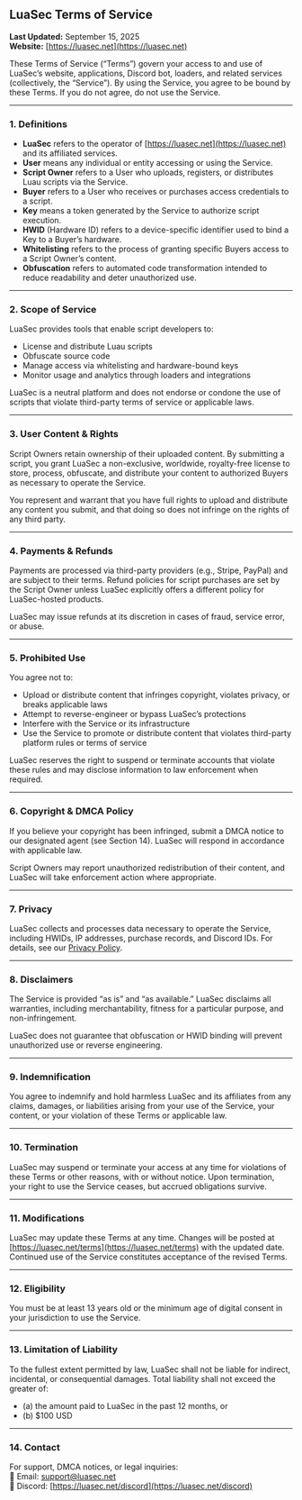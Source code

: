 ## LuaSec Terms of Service

**Last Updated:** September 15, 2025  
**Website:** [https://luasec.net](https://luasec.net)

These Terms of Service (“Terms”) govern your access to and use of LuaSec’s website, applications, Discord bot, loaders, and related services (collectively, the “Service”). By using the Service, you agree to be bound by these Terms. If you do not agree, do not use the Service.

---

### 1. Definitions

- **LuaSec** refers to the operator of [https://luasec.net](https://luasec.net) and its affiliated services.  
- **User** means any individual or entity accessing or using the Service.  
- **Script Owner** refers to a User who uploads, registers, or distributes Luau scripts via the Service.  
- **Buyer** refers to a User who receives or purchases access credentials to a script.  
- **Key** means a token generated by the Service to authorize script execution.  
- **HWID** (Hardware ID) refers to a device-specific identifier used to bind a Key to a Buyer’s hardware.  
- **Whitelisting** refers to the process of granting specific Buyers access to a Script Owner’s content.  
- **Obfuscation** refers to automated code transformation intended to reduce readability and deter unauthorized use.

---

### 2. Scope of Service

LuaSec provides tools that enable script developers to:

- License and distribute Luau scripts  
- Obfuscate source code  
- Manage access via whitelisting and hardware-bound keys  
- Monitor usage and analytics through loaders and integrations

LuaSec is a neutral platform and does not endorse or condone the use of scripts that violate third-party terms of service or applicable laws.

---

### 3. User Content & Rights

Script Owners retain ownership of their uploaded content. By submitting a script, you grant LuaSec a non-exclusive, worldwide, royalty-free license to store, process, obfuscate, and distribute your content to authorized Buyers as necessary to operate the Service.

You represent and warrant that you have full rights to upload and distribute any content you submit, and that doing so does not infringe on the rights of any third party.

---

### 4. Payments & Refunds

Payments are processed via third-party providers (e.g., Stripe, PayPal) and are subject to their terms. Refund policies for script purchases are set by the Script Owner unless LuaSec explicitly offers a different policy for LuaSec-hosted products.

LuaSec may issue refunds at its discretion in cases of fraud, service error, or abuse.

---

### 5. Prohibited Use

You agree not to:

- Upload or distribute content that infringes copyright, violates privacy, or breaks applicable laws  
- Attempt to reverse-engineer or bypass LuaSec’s protections  
- Interfere with the Service or its infrastructure  
- Use the Service to promote or distribute content that violates third-party platform rules or terms of service

LuaSec reserves the right to suspend or terminate accounts that violate these rules and may disclose information to law enforcement when required.

---

### 6. Copyright & DMCA Policy

If you believe your copyright has been infringed, submit a DMCA notice to our designated agent (see Section 14). LuaSec will respond in accordance with applicable law.

Script Owners may report unauthorized redistribution of their content, and LuaSec will take enforcement action where appropriate.

---

### 7. Privacy

LuaSec collects and processes data necessary to operate the Service, including HWIDs, IP addresses, purchase records, and Discord IDs. For details, see our [Privacy Policy](https://luasec.net/privacy).

---

### 8. Disclaimers

The Service is provided “as is” and “as available.” LuaSec disclaims all warranties, including merchantability, fitness for a particular purpose, and non-infringement.

LuaSec does not guarantee that obfuscation or HWID binding will prevent unauthorized use or reverse engineering.

---

### 9. Indemnification

You agree to indemnify and hold harmless LuaSec and its affiliates from any claims, damages, or liabilities arising from your use of the Service, your content, or your violation of these Terms or applicable law.

---

### 10. Termination

LuaSec may suspend or terminate your access at any time for violations of these Terms or other reasons, with or without notice. Upon termination, your right to use the Service ceases, but accrued obligations survive.

---

### 11. Modifications

LuaSec may update these Terms at any time. Changes will be posted at [https://luasec.net/terms](https://luasec.net/terms) with the updated date. Continued use of the Service constitutes acceptance of the revised Terms.

---

### 12. Eligibility

You must be at least 13 years old or the minimum age of digital consent in your jurisdiction to use the Service.

---

### 13. Limitation of Liability

To the fullest extent permitted by law, LuaSec shall not be liable for indirect, incidental, or consequential damages. Total liability shall not exceed the greater of:

- (a) the amount paid to LuaSec in the past 12 months, or  
- (b) $100 USD

---

### 14. Contact

For support, DMCA notices, or legal inquiries:  
📧 Email: support@luasec.net  
💬 Discord: [https://luasec.net/discord](https://luasec.net/discord)
